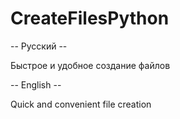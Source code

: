 # CreateFilesPython

-- Русский --

Быстрое и удобное создание файлов

-- English --

Quick and convenient file creation
